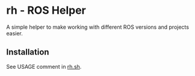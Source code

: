 # rh - ROS Helper

A simple helper to make working with different ROS versions and projects easier.


## Installation

See USAGE comment in [rh.sh](./rh.sh).
